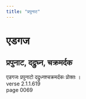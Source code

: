 ```yaml
---
title: "प्रपुनाट"
---
```


# एडगज
## प्रपुनाट, दद्रुघ्न, चक्रमर्दक
एडगजः प्रपुनाटो दद्रुध्नश्चक्रमर्दकः प्रोक्तः ।<br />verse 2.1.1.619<br />page 0069

